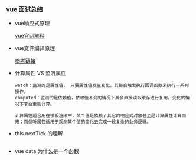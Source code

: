 ### vue 面试总结

* vue响应式原理

  [vue官网解释](https://cn.vuejs.org/v2/guide/reactivity.html)


* vue文件编译原理
 
  [参考链接](https://forum.vuejs.org/t/vue-js-vue-js/60884)

* 计算属性 VS 监听属性
 
  ```
  watch：监测的是属性值， 只要属性值发生变化，其都会触发执行回调函数来执行一系列操作。
  computed：监测的是依赖值，依赖值不变的情况下其会直接读取缓存进行复用，变化的情况下才会重新计算。

  计算属性适合用在模板渲染中，某个值是依赖了其它的响应式对象甚至是计算属性计算而来；而侦听属性适用于观测某个值的变化去完成一段复杂的业务逻辑。
  ```

* this.nextTick 的理解


```
```

* vue data 为什么是一个函数

```
```